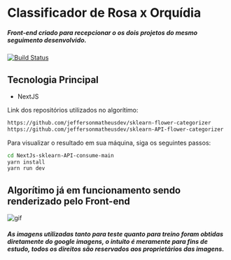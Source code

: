 # Classificador de Rosa x Orquídia
##### Front-end criado para recepcionar o os dois projetos do mesmo seguimento desenvolvido.
[![Build Status](https://travis-ci.org/joemccann/dillinger.svg?branch=master)](https://travis-ci.org/joemccann/dillinger)

## Tecnologia Principal

- NextJS

Link dos repositórios utilizados no algorítimo:

```sh
https://github.com/jeffersonmatheusdev/sklearn-flower-categorizer
https://github.com/jeffersonmatheusdev/sklearn-API-flower-categorizer
```
Para visualizar o resultado em sua máquina, siga os seguintes passos:
```sh
cd NextJs-sklearn-API-consume-main
yarn install
yarn run dev
```

## Algorítimo já em funcionamento sendo renderizado pelo Front-end
![gif](https://user-images.githubusercontent.com/32532873/142083113-04543058-2c79-40fa-aa8a-22f1b2256fa3.gif)

##### As imagens utilizadas tanto para teste quanto para treino foram obtidas diretamente do google imagens, o intuito é meramente para fins de estudo, todos os direitos são reservados aos proprietários das imagens.
